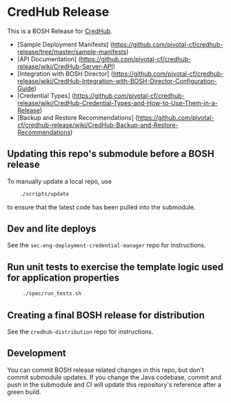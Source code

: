 # CredHub Release

This is a BOSH Release for [CredHub](https://github.com/pivotal-cf/sec-eng-credential-manager).

* [Sample Deployment Manifests] (https://github.com/pivotal-cf/credhub-release/tree/master/sample-manifests)
* [API Documentation] (https://github.com/pivotal-cf/credhub-release/wiki/CredHub-Server-API)
* [Integration with BOSH Director] (https://github.com/pivotal-cf/credhub-release/wiki/CredHub-Integration-with-BOSH-Director-Configuration-Guide)
* [Credential Types] (https://github.com/pivotal-cf/credhub-release/wiki/CredHub-Credential-Types-and-How-to-Use-Them-in-a-Release)
* [Backup and Restore Recommendations] (https://github.com/pivotal-cf/credhub-release/wiki/CredHub-Backup-and-Restore-Recommendations)

## Updating this repo's submodule before a BOSH release

To manually update a local repo, use

```sh
    ./scripts/update
```

 to ensure that the latest code has been pulled into the submodule.

## Dev and lite deploys

See the `sec-eng-deployment-credential-manager` repo for instructions.

## Run unit tests to exercise the template logic used for application properties

```sh
     ./spec/run_tests.sh
```
## Creating a final BOSH release for distribution

See the `credhub-distribution` repo for instructions.

## Development

You can commit BOSH release related changes in this repo, but don't commit submodule updates. If you change the Java codebase, commit and push 
in the submodule and CI will update this repository's reference after a green build.

